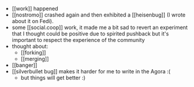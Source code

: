 - [[work]] happened
- [[nostromo]] crashed again and then exhibited a [[heisenbug]] (I wrote about it on Fedi).
- some [[social.coop]] work, it made me a bit sad to revert an experiment that I thought could be positive due to spirited pushback but it's important to respect the experience of the community
- thought about:
  - [[forking]]
  - [[merging]]
- [[banger]]
- [[silverbullet bug]] makes it harder for me to write in the Agora :(
  - but things will get better :)

